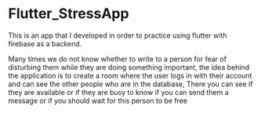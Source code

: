 # Flutter_StressApp

This is an app that I developed in order to practice using flutter with firebase as a backend.

Many times we do not know whether to write to a person for fear of disturbing them while they are doing something important, the idea behind the application is to create a room where the user logs in with their account and can see the other people who are in the database, There you can see if they are available or if they are busy to know if you can send them a message or if you should wait for this person to be free
